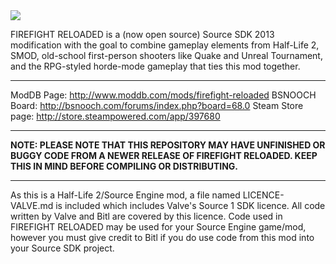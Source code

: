 <img src="http://dl.dropboxusercontent.com/u/81688479/FIREFIGHTRELOADED/images/logo.png">

FIREFIGHT RELOADED is a (now open source) Source SDK 2013 modification with the goal to combine gameplay elements from Half-Life 2, SMOD, old-school first-person shooters like Quake and Unreal Tournament, and the RPG-styled horde-mode gameplay that ties this mod together. 

--------------------------------------------------------------

ModDB Page: http://www.moddb.com/mods/firefight-reloaded
BSNOOCH Board: http://bsnooch.com/forums/index.php?board=68.0
Steam Store page: http://store.steampowered.com/app/397680

-------------------------------------------------------------

<b>NOTE: PLEASE NOTE THAT THIS REPOSITORY MAY HAVE UNFINISHED OR BUGGY CODE FROM A NEWER RELEASE OF FIREFIGHT RELOADED. KEEP THIS IN MIND BEFORE COMPILING OR DISTRIBUTING.</b>

-------------------------------------------------------------

As this is a Half-Life 2/Source Engine mod, a file named LICENCE-VALVE.md is included which includes Valve's Source 1 SDK licence. All code written by Valve and Bitl are covered by this licence. Code used in FIREFIGHT RELOADED may be used for your Source Engine game/mod, however you must give credit to Bitl if you do use code from this mod into your Source SDK project.
